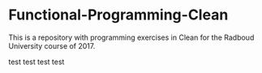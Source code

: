 # Functional-Programming-Clean

This is a repository with programming exercises in Clean for the Radboud University course of 2017.

test test test test
